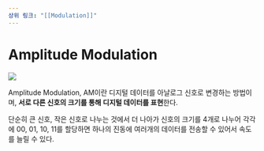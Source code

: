 ```yaml
---
상위 링크: "[[Modulation]]"
---
```

# Amplitude Modulation

![](https://i.imgur.com/ok0Pa1m.png)

Amplitude Modulation, AM이란 디지털 데이터를 아날로그 신호로 변경하는 방법이며, **서로 다른 신호의 크기를 통해 디지털 데이터를 표현**한다. 

단순히 큰 신호, 작은 신호로 나누는 것에서 더 나아가 신호의 크기를 4개로 나누어 각각에 00, 01, 10, 11를 할당하면 하나의 진동에 여러개의 데이터를 전송할 수 있어서 속도를 늘릴 수 있다.
